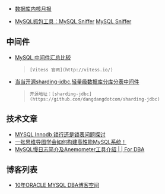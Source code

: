 
* [数据库内核月报](http://www.kancloud.cn/taobaomysql/monthly/140080)

* [MySQL抓包工具：MySQL Sniffer](http://mp.weixin.qq.com/s?__biz=MzIyNzUwMjM2MA==&mid=2247484271&idx=1&sn=73d6e7a90f8a89ae5e86f69ee8d16048&chksm=e8617318df16fa0ed2fae032160fc9237fe02ea042a3b0812c72bd78ae5a5f179812b9a99120#rd)
  [MySQL Sniffer](http://git.oschina.net/qihoo360git/mysql-sniffer)

## 中间件
* [MySQL 中间件汇总比较](http://blog.csdn.net/jerome_s/article/details/53966569)
  > `[Vitess 官网](http://vitess.io/)`
* [当当开源sharding-jdbc,轻量级数据库分库分表中间件](http://www.infoq.com/cn/news/2016/01/sharding-jdbc-dangdang)
  > `开源地址：[sharding-jdbc](https://github.com/dangdangdotcom/sharding-jdbc)`

## 技术文章
* [MYSQL Innodb 锁行还是锁表问题探讨](http://blog.csdn.net/zmx729618/article/details/51728654)
* [一张思维导图学会如何构建高性能MySQL系统！](https://mp.weixin.qq.com/s/OBIOAjHo5k8ioNz-F2LoQA)
* [MySQL慢日志简介及Anemometer工具介绍 | | For DBA](https://mp.weixin.qq.com/s/VLFFf59yUQvEeYkDvbloNw)

## 博客列表
* [10年ORACLE MYSQL DBA博客空间](http://blog.itpub.net/7728585/list/1/)
